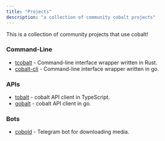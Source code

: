 ```yaml
---
title: "Projects"
description: "a collection of community cobalt projects"
---
```

This is a collection of community projects that use cobalt!

### Command-Line
* [tcobalt](https://github.com/khyerdev/tcobalt) - Command-line interface wrapper written in Rust.
* [cobalt-cli](https://github.com/lostdusty/cobalt) - Command-line interface wrapper written in go.

### APIs
* [tobalt](https://github.com/tskau/tobalt) - cobalt API client in TypeScript.
* [gobalt](https://github.com/lostdusty/gobalt) - cobalt API client in go.

### Bots
* [cobold](https://github.com/tskau/cobold) - Telegram bot for downloading media.
